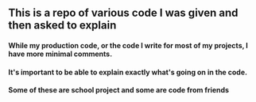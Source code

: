 ## This is a repo of various code I was given and then asked to explain
#### While my production code, or the code I write for most of my projects, I have more minimal comments. 
#### It's important to be able to explain exactly what's going on in the code.
#### Some of these are school project and some are code from friends
